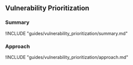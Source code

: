 ## Vulnerability Prioritization

### Summary

!INCLUDE "guides/vulnerability_prioritization/summary.md"

### Approach

!INCLUDE "guides/vulnerability_prioritization/approach.md"
